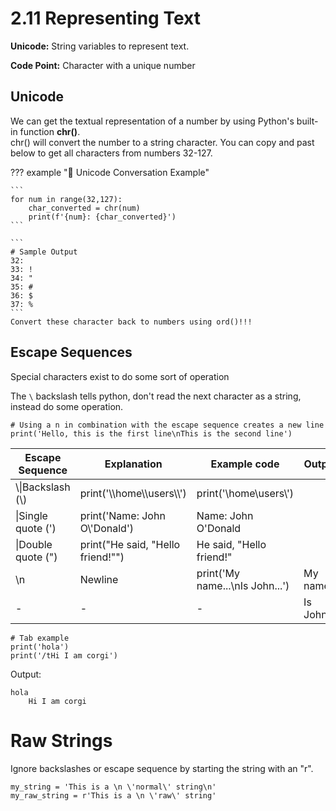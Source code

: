 # 2.11 Representing Text
**Unicode:**
String variables to represent text.  

**Code Point:**
Character with a unique number

## Unicode  
We can get the textual representation of a number by using Python's built-in function **chr()**.  
chr() will convert the number to a string character. You can copy and past below to get all characters from numbers 32-127.  

??? example "🦖 Unicode Conversation Example"  

    ```
    for num in range(32,127):
        char_converted = chr(num)
        print(f'{num}: {char_converted}')
    ```  

    ```
    # Sample Output
    32:  
    33: !
    34: "
    35: #
    36: $
    37: %
    ```  
    Convert these character back to numbers using ord()!!!  

## Escape Sequences
Special characters exist to do some sort of operation

The `\` backslash tells python, don't read the next character as a string, instead do some operation.  

```
# Using a n in combination with the escape sequence creates a new line  
print('Hello, this is the first line\nThis is the second line')
```

|Escape Sequence|Explanation|Example code|Output|  
|---------------|-----------|------------|------|  
|\\\\|Backslash (\\)|print('\\\\home\\\\users\\\\')|print('\\home\\users\\')|  
|\\|Single quote (')|print('Name: John O\\'Donald')|Name: John O'Donald|  
|\\|Double quote (")|print("He said, \"Hello friend!\"")|He said, "Hello friend!"|  
|\\n|Newline|print('My name...\nIs John...')|My name...|  
|-|-|-|Is John...|   

```
# Tab example
print('hola')
print('/tHi I am corgi')
```

Output:
```
hola
    Hi I am corgi
```

# Raw Strings
Ignore backslashes or escape sequence by starting the string with an "r". 

```
my_string = 'This is a \n \'normal\' string\n'
my_raw_string = r'This is a \n \'raw\' string'
```
